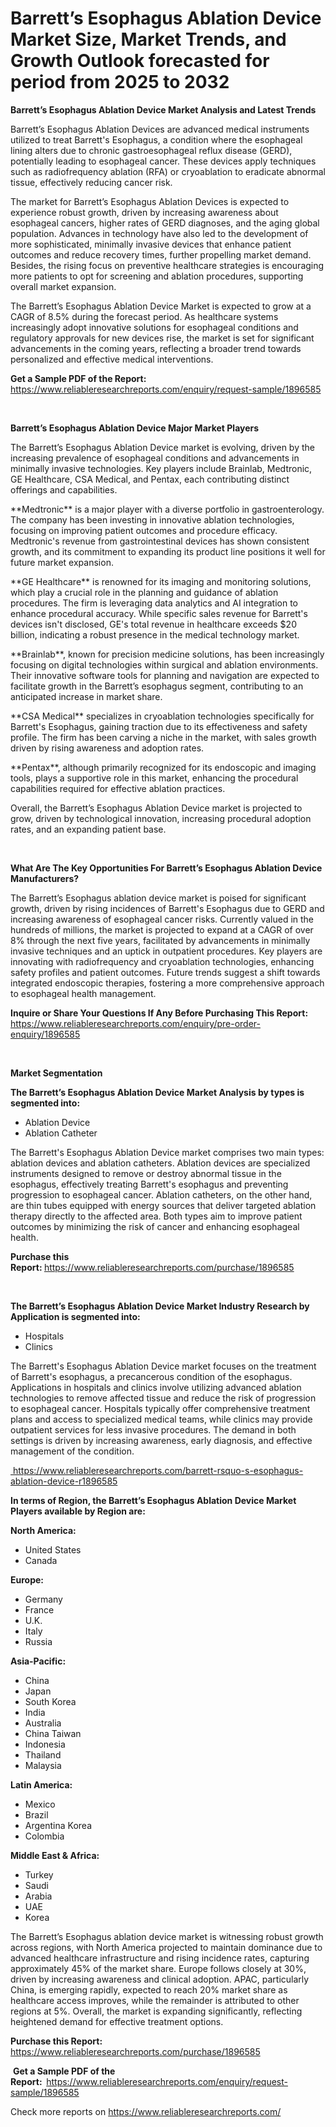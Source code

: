 <p><h1>Barrett’s Esophagus Ablation Device Market Size, Market Trends, and Growth Outlook forecasted for period from 2025 to 2032</h1></p><p><strong>Barrett’s Esophagus Ablation Device Market Analysis and Latest Trends</strong></p>
<p><p>Barrett’s Esophagus Ablation Devices are advanced medical instruments utilized to treat Barrett's Esophagus, a condition where the esophageal lining alters due to chronic gastroesophageal reflux disease (GERD), potentially leading to esophageal cancer. These devices apply techniques such as radiofrequency ablation (RFA) or cryoablation to eradicate abnormal tissue, effectively reducing cancer risk.</p><p>The market for Barrett’s Esophagus Ablation Devices is expected to experience robust growth, driven by increasing awareness about esophageal cancers, higher rates of GERD diagnoses, and the aging global population. Advances in technology have also led to the development of more sophisticated, minimally invasive devices that enhance patient outcomes and reduce recovery times, further propelling market demand. Besides, the rising focus on preventive healthcare strategies is encouraging more patients to opt for screening and ablation procedures, supporting overall market expansion.</p><p>The Barrett’s Esophagus Ablation Device Market is expected to grow at a CAGR of 8.5% during the forecast period. As healthcare systems increasingly adopt innovative solutions for esophageal conditions and regulatory approvals for new devices rise, the market is set for significant advancements in the coming years, reflecting a broader trend towards personalized and effective medical interventions.</p></p>
<p><strong>Get a Sample PDF of the Report:&nbsp;</strong> <a href="https://www.reliableresearchreports.com/enquiry/request-sample/1896585?utm_campaign=2290&utm_medium=2&utm_source=Github&utm_content=ia&utm_term=28032025&utm_id=barretts-esophagus-ablation-device">https://www.reliableresearchreports.com/enquiry/request-sample/1896585</a></p>
<p>&nbsp;</p>
<p><strong>Barrett’s Esophagus Ablation Device Major Market Players</strong></p>
<p><p>The Barrett’s Esophagus Ablation Device market is evolving, driven by the increasing prevalence of esophageal conditions and advancements in minimally invasive technologies. Key players include Brainlab, Medtronic, GE Healthcare, CSA Medical, and Pentax, each contributing distinct offerings and capabilities.</p><p>**Medtronic** is a major player with a diverse portfolio in gastroenterology. The company has been investing in innovative ablation technologies, focusing on improving patient outcomes and procedure efficacy. Medtronic's revenue from gastrointestinal devices has shown consistent growth, and its commitment to expanding its product line positions it well for future market expansion.</p><p>**GE Healthcare** is renowned for its imaging and monitoring solutions, which play a crucial role in the planning and guidance of ablation procedures. The firm is leveraging data analytics and AI integration to enhance procedural accuracy. While specific sales revenue for Barrett's devices isn't disclosed, GE's total revenue in healthcare exceeds $20 billion, indicating a robust presence in the medical technology market.</p><p>**Brainlab**, known for precision medicine solutions, has been increasingly focusing on digital technologies within surgical and ablation environments. Their innovative software tools for planning and navigation are expected to facilitate growth in the Barrett’s esophagus segment, contributing to an anticipated increase in market share.</p><p>**CSA Medical** specializes in cryoablation technologies specifically for Barrett's Esophagus, gaining traction due to its effectiveness and safety profile. The firm has been carving a niche in the market, with sales growth driven by rising awareness and adoption rates.</p><p>**Pentax**, although primarily recognized for its endoscopic and imaging tools, plays a supportive role in this market, enhancing the procedural capabilities required for effective ablation practices.</p><p>Overall, the Barrett’s Esophagus Ablation Device market is projected to grow, driven by technological innovation, increasing procedural adoption rates, and an expanding patient base.</p></p>
<p>&nbsp;</p>
<p><strong>What Are The Key Opportunities For Barrett’s Esophagus Ablation Device Manufacturers?</strong></p>
<p><p>The Barrett’s Esophagus ablation device market is poised for significant growth, driven by rising incidences of Barrett's Esophagus due to GERD and increasing awareness of esophageal cancer risks. Currently valued in the hundreds of millions, the market is projected to expand at a CAGR of over 8% through the next five years, facilitated by advancements in minimally invasive techniques and an uptick in outpatient procedures. Key players are innovating with radiofrequency and cryoablation technologies, enhancing safety profiles and patient outcomes. Future trends suggest a shift towards integrated endoscopic therapies, fostering a more comprehensive approach to esophageal health management.</p></p>
<p><strong>Inquire or Share Your Questions If Any Before Purchasing This Report:</strong> <a href="https://www.reliableresearchreports.com/enquiry/pre-order-enquiry/1896585?utm_campaign=2290&utm_medium=2&utm_source=Github&utm_content=ia&utm_term=28032025&utm_id=barretts-esophagus-ablation-device">https://www.reliableresearchreports.com/enquiry/pre-order-enquiry/1896585</a></p>
<p>&nbsp;</p>
<p><strong>Market Segmentation</strong></p>
<p><strong>The Barrett’s Esophagus Ablation Device Market Analysis by types is segmented into:</strong></p>
<p><ul><li>Ablation Device</li><li>Ablation Catheter</li></ul></p>
<p><p>The Barrett's Esophagus Ablation Device market comprises two main types: ablation devices and ablation catheters. Ablation devices are specialized instruments designed to remove or destroy abnormal tissue in the esophagus, effectively treating Barrett's esophagus and preventing progression to esophageal cancer. Ablation catheters, on the other hand, are thin tubes equipped with energy sources that deliver targeted ablation therapy directly to the affected area. Both types aim to improve patient outcomes by minimizing the risk of cancer and enhancing esophageal health.</p></p>
<p><strong>Purchase this Report:&nbsp;</strong><a href="https://www.reliableresearchreports.com/purchase/1896585?utm_campaign=2290&utm_medium=2&utm_source=Github&utm_content=ia&utm_term=28032025&utm_id=barretts-esophagus-ablation-device">https://www.reliableresearchreports.com/purchase/1896585</a></p>
<p>&nbsp;</p>
<p><strong>The Barrett’s Esophagus Ablation Device Market Industry Research by Application is segmented into:</strong></p>
<p><ul><li>Hospitals</li><li>Clinics</li></ul></p>
<p><p>The Barrett's Esophagus Ablation Device market focuses on the treatment of Barrett's esophagus, a precancerous condition of the esophagus. Applications in hospitals and clinics involve utilizing advanced ablation technologies to remove affected tissue and reduce the risk of progression to esophageal cancer. Hospitals typically offer comprehensive treatment plans and access to specialized medical teams, while clinics may provide outpatient services for less invasive procedures. The demand in both settings is driven by increasing awareness, early diagnosis, and effective management of the condition.</p></p>
<p><a href="https://www.reliableresearchreports.com/barrett-rsquo-s-esophagus-ablation-device-r1896585?utm_campaign=2290&utm_medium=2&utm_source=Github&utm_content=ia&utm_term=28032025&utm_id=barretts-esophagus-ablation-device">&nbsp;https://www.reliableresearchreports.com/barrett-rsquo-s-esophagus-ablation-device-r1896585</a></p>
<p><strong>In terms of Region, the Barrett’s Esophagus Ablation Device Market Players available by Region are:</strong></p>
<p>
    <p> <strong> North America: </strong>
        <ul>
            <li>United States</li>
            <li>Canada</li>
        </ul>
        </p> 
    <p> <strong> Europe: </strong>
        <ul>
            <li>Germany</li>
            <li>France</li>
            <li>U.K.</li>
            <li>Italy</li>
            <li>Russia</li>
        </ul>
        </p> 
    <p> <strong> Asia-Pacific: </strong>
        <ul>
            <li>China</li>
            <li>Japan</li>
            <li>South Korea</li>
            <li>India</li>
            <li>Australia</li>
            <li>China Taiwan</li>
            <li>Indonesia</li>
            <li>Thailand</li>
            <li>Malaysia</li>
        </ul>
        </p> 
    <p> <strong> Latin America: </strong>
        <ul>
            <li>Mexico</li>
            <li>Brazil</li>
            <li>Argentina Korea</li>
            <li>Colombia</li>
        </ul>
        </p> 
    <p> <strong> Middle East & Africa: </strong>
        <ul>
            <li>Turkey</li>
            <li>Saudi</li>
            <li>Arabia</li>
            <li>UAE</li>
            <li>Korea</li>
        </ul>
    </p>
    </p>
<p><p>The Barrett’s Esophagus ablation device market is witnessing robust growth across regions, with North America projected to maintain dominance due to advanced healthcare infrastructure and rising incidence rates, capturing approximately 45% of the market share. Europe follows closely at 30%, driven by increasing awareness and clinical adoption. APAC, particularly China, is emerging rapidly, expected to reach 20% market share as healthcare access improves, while the remainder is attributed to other regions at 5%. Overall, the market is expanding significantly, reflecting heightened demand for effective treatment options.</p></p>
<p><strong>Purchase this Report: </strong><a href="https://www.reliableresearchreports.com/purchase/1896585?utm_campaign=2290&utm_medium=2&utm_source=Github&utm_content=ia&utm_term=28032025&utm_id=barretts-esophagus-ablation-device">https://www.reliableresearchreports.com/purchase/1896585</a></p>
<p>&nbsp;<strong>Get a Sample PDF of the Report:&nbsp;&nbsp;</strong><a href="https://www.reliableresearchreports.com/enquiry/request-sample/1896585?utm_campaign=2290&utm_medium=2&utm_source=Github&utm_content=ia&utm_term=28032025&utm_id=barretts-esophagus-ablation-device">https://www.reliableresearchreports.com/enquiry/request-sample/1896585</a></p>
<p><strong></strong></p>
<p>Check more reports on <a href="https://www.reliableresearchreports.com/?utm_campaign=2290&utm_medium=2&utm_source=Github&utm_content=ia&utm_term=28032025&utm_id=barretts-esophagus-ablation-device">https://www.reliableresearchreports.com/</a></p>